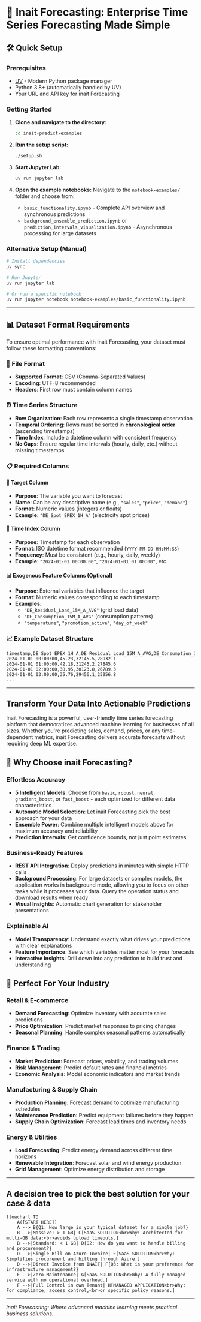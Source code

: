 # 🚀 Inait Forecasting: Enterprise Time Series Forecasting Made Simple

## 🛠️ Quick Setup

### Prerequisites
- [UV](https://docs.astral.sh/uv/) - Modern Python package manager
- Python 3.8+ (automatically handled by UV)
- Your URL and API key for inait Forecasting

### Getting Started
1. **Clone and navigate to the directory:**
   ```bash
   cd inait-predict-examples
   ```

2. **Run the setup script:**
   ```bash
   ./setup.sh
   ```

3. **Start Jupyter Lab:**
   ```bash
   uv run jupyter lab
   ```

4. **Open the example notebooks:**
   Navigate to the `notebook-examples/` folder and choose from:
   - `basic_functionality.ipynb` - Complete API overview and synchronous predictions
   - `background_ensemble_prediction.ipynb` or `prediction_intervals_visualization.ipynb` - Asynchronous processing for large datasets

### Alternative Setup (Manual)
```bash
# Install dependencies
uv sync

# Run Jupyter
uv run jupyter lab

# Or run a specific notebook
uv run jupyter notebook notebook-examples/basic_functionality.ipynb
```

---

## 📊 Dataset Format Requirements

To ensure optimal performance with Inait Forecasting, your dataset must follow these formatting conventions:

### **📁 File Format**
- **Supported Format**: CSV (Comma-Separated Values)
- **Encoding**: UTF-8 recommended
- **Headers**: First row must contain column names

### **⏰ Time Series Structure**
- **Row Organization**: Each row represents a single timestamp observation
- **Temporal Ordering**: Rows must be sorted in **chronological order** (ascending timestamps)
- **Time Index**: Include a datetime column with consistent frequency
- **No Gaps**: Ensure regular time intervals (hourly, daily, etc.) without missing timestamps

### **📋 Required Columns**

#### **🎯 Target Column**
- **Purpose**: The variable you want to forecast
- **Name**: Can be any descriptive name (e.g., `"sales"`, `"price"`, `"demand"`)
- **Format**: Numeric values (integers or floats)
- **Example**: `"DE_Spot_EPEX_1H_A"` (electricity spot prices)

#### **📅 Time Index Column**
- **Purpose**: Timestamp for each observation
- **Format**: ISO datetime format recommended (`YYYY-MM-DD HH:MM:SS`)
- **Frequency**: Must be consistent (e.g., hourly, daily, weekly)
- **Example**: `"2024-01-01 00:00:00"`, `"2024-01-01 01:00:00"`, etc.

#### **📊 Exogenous Feature Columns (Optional)**
- **Purpose**: External variables that influence the target
- **Format**: Numeric values corresponding to each timestamp
- **Examples**: 
  - `"DE_Residual_Load_15M_A_AVG"` (grid load data)
  - `"DE_Consumption_15M_A_AVG"` (consumption patterns)
  - `"temperature"`, `"promotion_active"`, `"day_of_week"`

### **📈 Example Dataset Structure**

```csv
timestamp,DE_Spot_EPEX_1H_A,DE_Residual_Load_15M_A_AVG,DE_Consumption_15M_A_AVG
2024-01-01 00:00:00,45.23,32145.5,28932.1
2024-01-01 01:00:00,42.18,31245.2,27845.6
2024-01-01 02:00:00,38.95,30123.8,26789.3
2024-01-01 03:00:00,35.76,29456.1,25956.8
...
```

---

## Transform Your Data Into Actionable Predictions

Inait Forecasting is a powerful, user-friendly time series forecasting platform that democratizes advanced machine learning for businesses of all sizes. Whether you're predicting sales, demand, prices, or any time-dependent metrics, inait Forecasting delivers accurate forecasts without requiring deep ML expertise.

## 🎯 Why Choose inait Forecasting?

### **Effortless Accuracy**
- **5 Intelligent Models**: Choose from `basic`, `robust`, `neural`, `gradient_boost`, or `fast_boost` - each optimized for different data characteristics
- **Automatic Model Selection**: Let inait Forecasting pick the best approach for your data
- **Ensemble Power**: Combine multiple intelligent models above for maximum accuracy and reliability
- **Prediction Intervals**: Get confidence bounds, not just point estimates

### **Business-Ready Features**
- **REST API Integration**: Deploy predictions in minutes with simple HTTP calls
- **Background Processing**: For large datasets or complex models, the application works in background mode, allowing you to focus on other tasks while it processes your data. Query the operation status and download results when ready
- **Visual Insights**: Automatic chart generation for stakeholder presentations

### **Explainable AI**
- **Model Transparency**: Understand exactly what drives your predictions with clear explanations
- **Feature Importance**: See which variables matter most for your forecasts
- **Interactive Insights**: Drill down into any prediction to build trust and understanding

## 🏢 Perfect For Your Industry

### **Retail & E-commerce**
- **Demand Forecasting**: Optimize inventory with accurate sales predictions
- **Price Optimization**: Predict market responses to pricing changes
- **Seasonal Planning**: Handle complex seasonal patterns automatically

### **Finance & Trading**
- **Market Prediction**: Forecast prices, volatility, and trading volumes
- **Risk Management**: Predict default rates and financial metrics
- **Economic Analysis**: Model economic indicators and market trends

### **Manufacturing & Supply Chain**
- **Production Planning**: Forecast demand to optimize manufacturing schedules
- **Maintenance Prediction**: Predict equipment failures before they happen
- **Supply Chain Optimization**: Forecast lead times and inventory needs

### **Energy & Utilities**
- **Load Forecasting**: Predict energy demand across different time horizons
- **Renewable Integration**: Forecast solar and wind energy production
- **Grid Management**: Optimize energy distribution and storage

---

## A decision tree to pick the best solution for your case & data

```mermaid
flowchart TD
    A([START HERE])
    A --> B{Q1: How large is your typical dataset for a single job?}
    B -->|Massive: > 1 GB| C[SaaS SOLUTION<br>Why: Architected for multi-GB data;<br>avoids upload timeouts.]
    B -->|Standard: < 1 GB| D{Q2: How do you want to handle billing and procurement?}
    D -->|Single Bill on Azure Invoice| E[SaaS SOLUTION<br>Why: Simplifies procurement and billing through Azure.]
    D -->|Direct Invoice from INAIT| F{Q3: What is your preference for infrastructure management?}
    F -->|Zero Maintenance| G[SaaS SOLUTION<br>Why: A fully managed service with no operational overhead.]
    F -->|Full Control in own Tenant| H[MANAGED APPLICATION<br>Why: For compliance, access control,<br>or specific policy reasons.]
```    
---

*inait Forecasting: Where advanced machine learning meets practical business solutions.*
